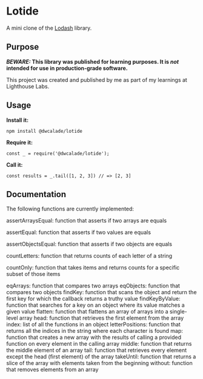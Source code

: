 # Lotide

A mini clone of the [Lodash](https://lodash.com) library.

## Purpose

**_BEWARE:_ This library was published for learning purposes. It is _not_ intended for use in production-grade software.**

This project was created and published by me as part of my learnings at Lighthouse Labs. 

## Usage

**Install it:**

`npm install @dwcalade/lotide`

**Require it:**

`const _ = require('@dwcalade/lotide');`

**Call it:**

`const results = _.tail([1, 2, 3]) // => [2, 3]`

## Documentation

The following functions are currently implemented:

assertArraysEqual: function that asserts if two arrays are equals

assertEqual: function that asserts if two values are equals

assertObjectsEqual: function that asserts if two objects are equals

countLetters: function that returns counts of each letter of a string

countOnly: function that takes items and returns counts for a specific 
subset of those items

eqArrays: function that compares two arrays
eqObjects: function that compares two objects
findKey: function that scans the object and return the first key for which the callback returns a truthy value
findKeyByValue: function that searches for a key on an object where its value matches a given value
flatten: function that flattens an array of arrays into a single-level array
head: function that retrieves the first element from the array
index: list of all the functions in an object
letterPositions: function that returns all the indices in the string where each character is found
map: function that creates a new array with the results of calling a provided function on every element in the calling array
middle: function that returns the middle element of an array
tail: function that retrieves every element except the head (first element) of the array
takeUntil: function that returns a slice of the array with elements taken from the beginning
without: function that removes elements from an array
